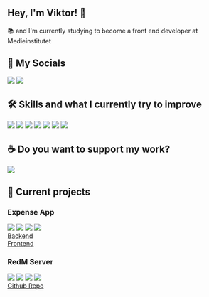 ## Hey, I'm Viktor! 👋
📚 and I'm currently studying to become a front end developer at Medieinstitutet

## 💬 My Socials 
<a href="https://www.linkedin.com/in/viktor-melin-328502230/" target="_blank"><img src="https://img.shields.io/badge/-Linkedin-0a66c2?style=flat&logo=linkedin&logoColor=white" /></a>
<a href="https://discord.com/users/172035723828920320" target="_blank"><img src="https://img.shields.io/badge/-.dough%230001-5865f2?style=flat&logo=discord&logoColor=white" /></a>

## 🛠️ Skills and what I currently try to improve
[comment]: ![](https://img.shields.io/badge/-★★★-2c2d72?style=flat&logo=lua&label=Lua&logoColor=2c2d72)

![](https://img.shields.io/badge/-LUA-2c2d72?style=flat&logo=lua&logoColor=white)
![](https://img.shields.io/badge/-HTML-e34f26?style=flat&logo=html5&logoColor=white)
![](https://img.shields.io/badge/-CSS-1572b6?style=flat&logo=css3&logoColor=white)
![](https://img.shields.io/badge/-Tailwind_CSS-06b6d4?style=flat&logo=tailwindcss&logoColor=white)
![](https://img.shields.io/badge/-Javascript-f7df1e?style=flat&logo=javascript&logoColor=black)
![](https://img.shields.io/badge/-Typescript-3178C6?style=flat&logo=typescript&logoColor=white)
![](https://img.shields.io/badge/-React-45b8d8?style=flat&logo=react&logoColor=white)

## ☕ Do you want to support my work?
<a href="https://ko-fi.com/dough" target="_blank"><img src="https://img.shields.io/badge/-KoFi-ff5e5b?style=flat&logo=kofi&logoColor=white" /></a>

## 📝 Current projects
### Expense App
![](https://img.shields.io/badge/-Express-000000?style=flat&logo=express&logoColor=white) ![](https://img.shields.io/badge/-Expo-000020?style=flat&logo=expo&logoColor=white) ![](https://img.shields.io/badge/-Prisma-2D3748?style=flat&logo=prisma&logoColor=white) ![](https://img.shields.io/badge/-MongoDB-47A248?style=flat&logo=mongodb&logoColor=white)  
[Backend](https://github.com/viktormelin/expense-app-backend)   
[Frontend](https://github.com/noahlissner/expense-app-frontend)

### RedM Server 
![](https://img.shields.io/badge/-LUA-2c2d72?style=flat&logo=lua&logoColor=white) ![](https://img.shields.io/badge/-Javascript-f7df1e?style=flat&logo=javascript&logoColor=black) ![](https://img.shields.io/badge/-React-45b8d8?style=flat&logo=react&logoColor=white) ![](https://img.shields.io/badge/-MySQL-4479A1?style=flat&logo=mysql&logoColor=white)  
[Github Repo](https://github.com/Redemption-Roleplay)
